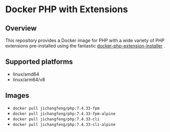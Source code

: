 # Docker PHP with Extensions

## Overview

This repository provides a Docker image for PHP with a wide variety of PHP extensions pre-installed using the fantastic [docker-php-extension-installer](https://github.com/mlocati/docker-php-extension-installer) .

## Supported platforms

- linux/amd64
- linux/arm64/v8

## Images

- `docker pull jichangfeng/php:7.4.33-fpm`
- `docker pull jichangfeng/php:7.4.33-fpm-alpine`
- `docker pull jichangfeng/php:7.4.33-cli`
- `docker pull jichangfeng/php:7.4.33-cli-alpine`

